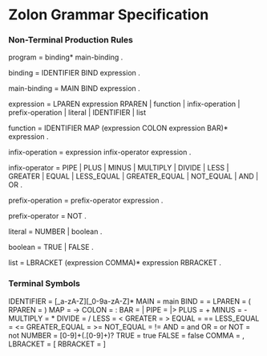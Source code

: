 # Zolon Grammar Specification

### Non-Terminal Production Rules

program = binding* main-binding .

binding = IDENTIFIER BIND expression .

main-binding = MAIN BIND expression .

expression = LPAREN expression RPAREN
           | function
           | infix-operation
           | prefix-operation
           | literal
           | IDENTIFIER
           | list

function = IDENTIFIER MAP (expression COLON expression BAR)* expression .

infix-operation = expression infix-operator expression .

infix-operator = PIPE
               | PLUS
               | MINUS
               | MULTIPLY
               | DIVIDE
               | LESS
               | GREATER
               | EQUAL
               | LESS_EQUAL
               | GREATER_EQUAL
               | NOT_EQUAL
               | AND
               | OR .

prefix-operation = prefix-operator expression .

prefix-operator = NOT .

literal = NUMBER | boolean .

boolean = TRUE | FALSE .

list = LBRACKET (expression COMMA)* expression RBRACKET .

### Terminal Symbols

IDENTIFIER =      [_a-zA-Z][_0-9a-zA-Z]*
MAIN =            main
BIND =            =
LPAREN =          \(
RPAREN =          \)
MAP =             ->
COLON =           :
BAR =             \|
PIPE =            \|>
PLUS =            \+
MINUS =           -
MULTIPLY =        \*
DIVIDE =          \/
LESS =            <
GREATER =         >
EQUAL =           ==
LESS_EQUAL =      <=
GREATER_EQUAL =   >=
NOT_EQUAL =       !=
AND =             and
OR =              or
NOT =             not
NUMBER =          [0-9]+(\.[0-9]+)?
TRUE =            true
FALSE =           false
COMMA =           ,
LBRACKET =        \[
RBRACKET =        ]
